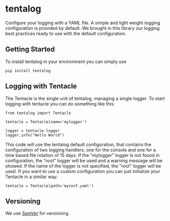 # tentalog
Configure your logging with a YAML file. A simple and light weight logging configuration is provided by default. We brought in this library our logging best practices ready to use with the default configuration.

## Getting Started
To install tentalog in your environment you can simply use
```
pip install tentalog
```

## Logging with Tentacle
The Tentacle is the single unit of tentalog, managing a single logger. To start logging with tentacle you can do something like this:
```
from tentalog import Tentacle

tentacle = Tentacle(name='mylogger')

logger = tentacle.logger
logger.info("Hello World")
```
This code will use the tentalog default configuration, that contains the configuration of two logging handlers, one for the console and one for a time based file rotation of 15 days. If the "mylogger" logger is not found in configuration, the "root" logger will be used and a warning message will be showed. If the name of the logger is not specified, the "root" logger will be used. If you want to use a custom configuration you can just initialize your Tentacle in a similar way:
```
tentacle = Tentacle(path='myconf.yaml')
```

## Versioning
We use [SemVer](http://semver.org/) for versioning.
